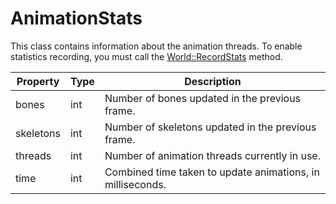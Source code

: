 # AnimationStats #
This class contains information about the animation threads. To enable statistics recording, you must call the [World::RecordStats](World_RecordStats.md) method.

| Property | Type | Description |
| ----- | ----- | ----- |
|		 bones | int | Number of bones updated in the previous frame. |
|		 skeletons | int | Number of skeletons updated in the previous frame. |
| 		 threads | int | Number of animation threads currently in use. |
|		 time | int | Combined time taken to update animations, in milliseconds. |
